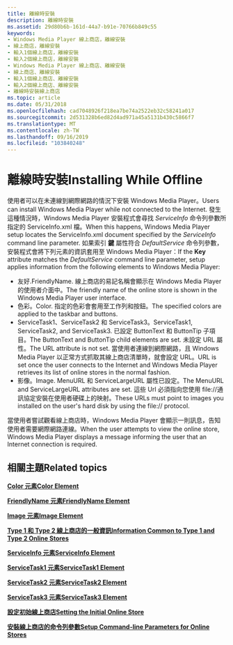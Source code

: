 ```yaml
---
title: 離線時安裝
description: 離線時安裝
ms.assetid: 29d80b6b-161d-44a7-b91e-70766b849c55
keywords:
- Windows Media Player 線上商店，離線安裝
- 線上商店，離線安裝
- 輸入1個線上商店，離線安裝
- 輸入2個線上商店，離線安裝
- Windows Media Player 線上商店、離線安裝
- 線上商店、離線安裝
- 輸入1個線上商店、離線安裝
- 輸入2個線上商店、離線安裝
- 離線時安裝線上商店
ms.topic: article
ms.date: 05/31/2018
ms.openlocfilehash: cad7048926f218ea7be74a2522eb32c58241a017
ms.sourcegitcommit: 2d531328b6ed82d4ad971a45a5131b430c5866f7
ms.translationtype: MT
ms.contentlocale: zh-TW
ms.lasthandoff: 09/16/2019
ms.locfileid: "103840248"
---
```

# <a name="installing-while-offline"></a><span data-ttu-id="695bc-112">離線時安裝</span><span class="sxs-lookup"><span data-stu-id="695bc-112">Installing While Offline</span></span>

<span data-ttu-id="695bc-113">使用者可以在未連線到網際網路的情況下安裝 Windows Media Player。</span><span class="sxs-lookup"><span data-stu-id="695bc-113">Users can install Windows Media Player while not connected to the Internet.</span></span> <span data-ttu-id="695bc-114">發生這種情況時，Windows Media Player 安裝程式會尋找 *ServiceInfo* 命令列參數所指定的 ServiceInfo.xml 檔。</span><span class="sxs-lookup"><span data-stu-id="695bc-114">When this happens, Windows Media Player setup locates the ServiceInfo.xml document specified by the *ServiceInfo* command line parameter.</span></span> <span data-ttu-id="695bc-115">如果索引 **鍵** 屬性符合 *DefaultService* 命令列參數，安裝程式會將下列元素的資訊套用至 Windows Media Player：</span><span class="sxs-lookup"><span data-stu-id="695bc-115">If the **Key** attribute matches the *DefaultService* command line parameter, setup applies information from the following elements to Windows Media Player:</span></span>

-   <span data-ttu-id="695bc-116">友好.</span><span class="sxs-lookup"><span data-stu-id="695bc-116">FriendlyName.</span></span> <span data-ttu-id="695bc-117">線上商店的易記名稱會顯示在 Windows Media Player 的使用者介面中。</span><span class="sxs-lookup"><span data-stu-id="695bc-117">The friendly name of the online store is shown in the Windows Media Player user interface.</span></span>
-   <span data-ttu-id="695bc-118">色彩。</span><span class="sxs-lookup"><span data-stu-id="695bc-118">Color.</span></span> <span data-ttu-id="695bc-119">指定的色彩會套用至工作列和按鈕。</span><span class="sxs-lookup"><span data-stu-id="695bc-119">The specified colors are applied to the taskbar and buttons.</span></span>
-   <span data-ttu-id="695bc-120">ServiceTask1、ServiceTask2 和 ServiceTask3。</span><span class="sxs-lookup"><span data-stu-id="695bc-120">ServiceTask1, ServiceTask2, and ServiceTask3.</span></span> <span data-ttu-id="695bc-121">已設定 ButtonText 和 ButtonTip 子項目。</span><span class="sxs-lookup"><span data-stu-id="695bc-121">The ButtonText and ButtonTip child elements are set.</span></span> <span data-ttu-id="695bc-122">未設定 URL 屬性。</span><span class="sxs-lookup"><span data-stu-id="695bc-122">The URL attribute is not set.</span></span> <span data-ttu-id="695bc-123">當使用者連線到網際網路，且 Windows Media Player 以正常方式抓取其線上商店清單時，就會設定 URL。</span><span class="sxs-lookup"><span data-stu-id="695bc-123">URL is set once the user connects to the Internet and Windows Media Player retrieves its list of online stores in the normal fashion.</span></span>
-   <span data-ttu-id="695bc-124">影像。</span><span class="sxs-lookup"><span data-stu-id="695bc-124">Image.</span></span> <span data-ttu-id="695bc-125">MenuURL 和 ServiceLargeURL 屬性已設定。</span><span class="sxs-lookup"><span data-stu-id="695bc-125">The MenuURL and ServiceLargeURL attributes are set.</span></span> <span data-ttu-id="695bc-126">這些 Url 必須指向您使用 file://通訊協定安裝在使用者硬碟上的映射。</span><span class="sxs-lookup"><span data-stu-id="695bc-126">These URLs must point to images you installed on the user's hard disk by using the file:// protocol.</span></span>

<span data-ttu-id="695bc-127">當使用者嘗試觀看線上商店時，Windows Media Player 會顯示一則訊息，告知使用者需要網際網路連線。</span><span class="sxs-lookup"><span data-stu-id="695bc-127">When the user attempts to view the online store, Windows Media Player displays a message informing the user that an Internet connection is required.</span></span>

## <a name="related-topics"></a><span data-ttu-id="695bc-128">相關主題</span><span class="sxs-lookup"><span data-stu-id="695bc-128">Related topics</span></span>

<dl> <dt>

[<span data-ttu-id="695bc-129">**Color 元素**</span><span class="sxs-lookup"><span data-stu-id="695bc-129">**Color Element**</span></span>](color-element.md)
</dt> <dt>

[<span data-ttu-id="695bc-130">**FriendlyName 元素**</span><span class="sxs-lookup"><span data-stu-id="695bc-130">**FriendlyName Element**</span></span>](friendlyname-element.md)
</dt> <dt>

[<span data-ttu-id="695bc-131">**Image 元素**</span><span class="sxs-lookup"><span data-stu-id="695bc-131">**Image Element**</span></span>](image-element.md)
</dt> <dt>

[<span data-ttu-id="695bc-132">**Type 1 和 Type 2 線上商店的一般資訊**</span><span class="sxs-lookup"><span data-stu-id="695bc-132">**Information Common to Type 1 and Type 2 Online Stores**</span></span>](information-common-to-type-1-and-type-2-online-stores.md)
</dt> <dt>

[<span data-ttu-id="695bc-133">**ServiceInfo 元素**</span><span class="sxs-lookup"><span data-stu-id="695bc-133">**ServiceInfo Element**</span></span>](serviceinfo-element.md)
</dt> <dt>

[<span data-ttu-id="695bc-134">**ServiceTask1 元素**</span><span class="sxs-lookup"><span data-stu-id="695bc-134">**ServiceTask1 Element**</span></span>](servicetask1-element.md)
</dt> <dt>

[<span data-ttu-id="695bc-135">**ServiceTask2 元素**</span><span class="sxs-lookup"><span data-stu-id="695bc-135">**ServiceTask2 Element**</span></span>](servicetask2-element.md)
</dt> <dt>

[<span data-ttu-id="695bc-136">**ServiceTask3 元素**</span><span class="sxs-lookup"><span data-stu-id="695bc-136">**ServiceTask3 Element**</span></span>](servicetask3-element.md)
</dt> <dt>

[<span data-ttu-id="695bc-137">**設定初始線上商店**</span><span class="sxs-lookup"><span data-stu-id="695bc-137">**Setting the Initial Online Store**</span></span>](setting-the-initial-online-store.md)
</dt> <dt>

[<span data-ttu-id="695bc-138">**安裝線上商店的命令列參數**</span><span class="sxs-lookup"><span data-stu-id="695bc-138">**Setup Command-line Parameters for Online Stores**</span></span>](setup-command-line-parameters-for-online-stores.md)
</dt> </dl>

 

 




